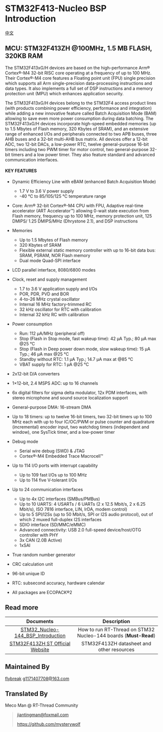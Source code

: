 # STM32F413-Nucleo BSP Introduction

[中文](README_zh.md) 

## MCU: STM32F413ZH @100MHz, 1.5 MB FLASH,  320KB RAM

The STM32F413xG/H devices are based on the high-performance Arm® Cortex®-M4 32-bit RISC core operating at a frequency of up to 100 MHz. Their Cortex®-M4 core features a Floating point unit (FPU) single precision which supports all Arm single-precision data-processing instructions and data types. It also implements a full set of DSP instructions and a memory protection unit (MPU) which enhances application security.

The STM32F413xG/H devices belong to the STM32F4 access product lines (with products combining power efficiency, performance and integration) while adding a new innovative feature called Batch Acquisition Mode (BAM) allowing to save even more power consumption during data batching.
The STM32F413xG/H devices incorporate high-speed embedded memories (up to 1.5 Mbytes of Flash memory, 320 Kbytes of SRAM), and an extensive range of enhanced I/Os and peripherals connected to two APB buses, three AHB buses and a 32-bit multi-AHB bus matrix.
All devices offer a 12-bit ADC, two 12-bit DACs, a low-power RTC, twelve general-purpose 16-bit timers including two PWM timer for motor control, two general-purpose 32-bit timers and a low power timer.
They also feature standard and advanced communication interfaces.

#### KEY FEATURES

- Dynamic Efficiency Line with eBAM (enhanced Batch Acquisition Mode)
  - 1.7 V to 3.6 V power supply
  - -40 °C to 85/105/125 °C temperature range
- Core: Arm® 32-bit Cortex®-M4 CPU with FPU, Adaptive real-time accelerator (ART Accelerator™) allowing 0-wait state execution from Flash memory, frequency up to 100 MHz, memory protection unit, 125 DMIPS/ 1.25 DMIPS/MHz (Dhrystone 2.1), and DSP instructions
- Memories
  - Up to 1.5 Mbytes of Flash memory
  - 320 Kbytes of SRAM
  - Flexible external static memory controller with up to 16-bit data bus: SRAM, PSRAM, NOR Flash memory
  - Dual mode Quad-SPI interface
- LCD parallel interface, 8080/6800 modes
- Clock, reset and supply management
  - 1.7 to 3.6 V application supply and I/Os
  - POR, PDR, PVD and BOR
  - 4-to-26 MHz crystal oscillator
  - Internal 16 MHz factory-trimmed RC
  - 32 kHz oscillator for RTC with calibration
  - Internal 32 kHz RC with calibration
- Power consumption
  - Run: 112 μA/MHz (peripheral off)
  - Stop (Flash in Stop mode, fast wakeup time): 42 μA Typ.; 80 μA max @25 °C
  - Stop (Flash in Deep power down mode, slow wakeup time): 15 μA Typ.; 46 μA max @25 °C
  - Standby without RTC: 1.1 μA Typ.; 14.7 μA max at @85 °C
  - VBAT supply for RTC: 1 μA @25 °C
- 2x12-bit D/A converters
- 1×12-bit, 2.4 MSPS ADC: up to 16 channels
- 6x digital filters for sigma delta modulator, 12x PDM interfaces, with stereo microphone and sound source localization support
- General-purpose DMA: 16-stream DMA

- Up to 18 timers: up to twelve 16-bit timers, two 32-bit timers up to 100 MHz each with up to four IC/OC/PWM or pulse counter and quadrature (incremental) encoder input, two watchdog timers (independent and window), one SysTick timer, and a low-power timer
- Debug mode
  - Serial wire debug (SWD) & JTAG
  - Cortex®-M4 Embedded Trace Macrocell™
- Up to 114 I/O ports with interrupt capability
  - Up to 109 fast I/Os up to 100 MHz
  - Up to 114 five V-tolerant I/Os
- Up to 24 communication interfaces
  - Up to 4x I2C interfaces (SMBus/PMBus)
  - Up to 10 UARTS: 4 USARTs / 6 UARTs (2 x 12.5 Mbit/s, 2 x 6.25 Mbit/s), ISO 7816 interface, LIN, IrDA, modem control)
  - Up to 5 SPI/I2Ss (up to 50 Mbit/s, SPI or I2S audio protocol), out of which 2 muxed full-duplex I2S interfaces
  - SDIO interface (SD/MMC/eMMC)
  - Advanced connectivity: USB 2.0 full-speed device/host/OTG controller with PHY
  - 3x CAN (2.0B Active)
  - 1xSAI
- True random number generator
- CRC calculation unit
- 96-bit unique ID
- RTC: subsecond accuracy, hardware calendar
- All packages are ECOPACK®2



## Read more

|                          Documents                           |                         Description                          |
| :----------------------------------------------------------: | :----------------------------------------------------------: |
| [STM32_Nucleo-144_BSP_Introduction](../docs/en/STM32_Nucleo-144_BSP_Introduction.md) | How to run RT-Thread on STM32 Nucleo-144 boards (**Must-Read**) |
| [STM32F413ZH ST Official Website](https://www.st.com/zh/microcontrollers-microprocessors/stm32f413zh.html#documentation) |          STM32F413ZH datasheet and other resources           |



## Maintained By

[flybreak](https://github.com/guozhanxin)  g1171407708@163.com



## Translated By

Meco Man @ RT-Thread Community

> jiantingman@foxmail.com 
>
> https://github.com/mysterywolf